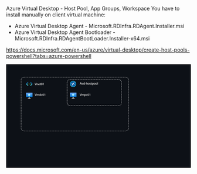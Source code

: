 Azure Virtual Desktop - Host Pool, App Groups, Workspace
You have to install manually on client virtual machine:
- Azure Virtual Desktop Agent - Microsoft.RDInfra.RDAgent.Installer.msi
- Azure Virtual Desktop Agent Bootloader - Microsoft.RDInfra.RDAgentBootLoader.Installer-x64.msi

https://docs.microsoft.com/en-us/azure/virtual-desktop/create-host-pools-powershell?tabs=azure-powershell

<img src="./AVD.png" alt="PE"/>
